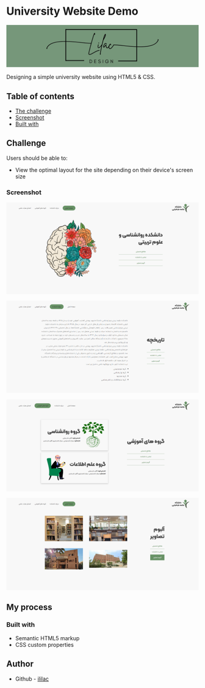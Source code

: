 # University Website Demo

![logo](https://github.com/imlilac/instagram-card/blob/main/img/banner.jpg)

Designing a simple university website using HTML5 & CSS.

## Table of contents

-  [The challenge](#the-challenge)
-  [Screenshot](#screenshot)
-  [Built with](#built-with)

## Challenge

Users should be able to:

-  View the optimal layout for the site depending on their device's screen size

### Screenshot

![](https://github.com/imlilac/university-demo/blob/main/secreenshot%20(1).png)

![](https://github.com/imlilac/university-demo/blob/main/secreenshot%20(2).png)

![](https://github.com/imlilac/university-demo/blob/main/secreenshot%20(3).png)

![](https://github.com/imlilac/university-demo/blob/main/screen%20(1).png)

## My process

### Built with

-  Semantic HTML5 markup
-  CSS custom properties

## Author

-  Github - [ililac](https://github.com/ililac)
